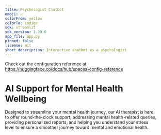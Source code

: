 ```yaml
---
title: Psychologist Chatbot
emoji: 📈
colorFrom: yellow
colorTo: indigo
sdk: streamlit
sdk_version: 1.39.0
app_file: app.py
pinned: false
license: mit
short_description: Interactive chatbot as a psychologist
---
```


Check out the configuration reference at https://huggingface.co/docs/hub/spaces-config-reference

# AI Support for Mental Health Wellbeing
Designed to streamline your mental health journey, our AI therapist is here to offer round-the-clock support, addressing mental health-related queries, providing personalized reports, and helping you understand your stress level to ensure a smoother journey toward mental and emotional health.
